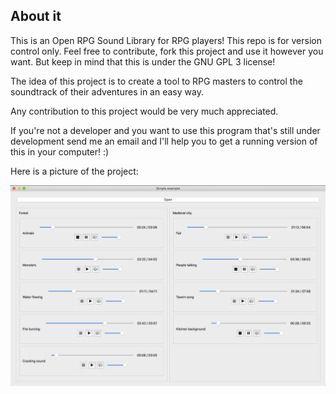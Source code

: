 ## About it

This is an Open RPG Sound Library for RPG players! This repo is for version control only. Feel free to contribute, fork this project and use it however you want. But keep in mind that this is under the GNU GPL 3 license!

The idea of this project is to create a tool to RPG masters to control the soundtrack of their adventures in an easy way.

Any contribution to this project would be very much appreciated.

If you're not a developer and you want to use this program that's still under development send me an email and I'll help you to get a running version of this in your computer! :)

Here is a picture of the project:

![rpgsl-example](/images/rpgsl-example.png)
